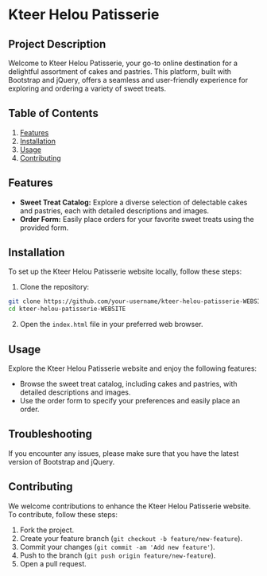 # Kteer Helou Patisserie

## Project Description

Welcome to Kteer Helou Patisserie, your go-to online destination for a delightful assortment of cakes and pastries. This platform, built with Bootstrap and jQuery, offers a seamless and user-friendly experience for exploring and ordering a variety of sweet treats.

## Table of Contents

1. [Features](#features)
2. [Installation](#installation)
3. [Usage](#usage)
4. [Contributing](#contributing)

## Features

- **Sweet Treat Catalog:** Explore a diverse selection of delectable cakes and pastries, each with detailed descriptions and images.
- **Order Form:** Easily place orders for your favorite sweet treats using the provided form.

## Installation

To set up the Kteer Helou Patisserie website locally, follow these steps:

1. Clone the repository:

```bash
git clone https://github.com/your-username/kteer-helou-patisserie-WEBSITE.git
cd kteer-helou-patisserie-WEBSITE
```

2. Open the `index.html` file in your preferred web browser.

## Usage

Explore the Kteer Helou Patisserie website and enjoy the following features:

- Browse the sweet treat catalog, including cakes and pastries, with detailed descriptions and images.
- Use the order form to specify your preferences and easily place an order.

## Troubleshooting

If you encounter any issues, please make sure that you have the latest version of Bootstrap and jQuery.

## Contributing

We welcome contributions to enhance the Kteer Helou Patisserie website. To contribute, follow these steps:

1. Fork the project.
2. Create your feature branch (`git checkout -b feature/new-feature`).
3. Commit your changes (`git commit -am 'Add new feature'`).
4. Push to the branch (`git push origin feature/new-feature`).
5. Open a pull request.
